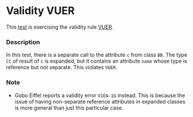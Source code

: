 # Validity VUER

This [test](.) is exercising the validity rule [VUER](../../vuer/Readme.md).

### Description

In this test, there is a separate call to the attribute `c` from class `BB`. The type `CC` of result of `c` is expanded, but it contains an attribute `name` whose type is reference but not separate. This violates `VUER`.

### Note

* Gobo Eiffel reports a validity error `V1EA-1G` instead. This is because the issue of having non-separate reference attributes in expanded classes is more general than just this particular case.
